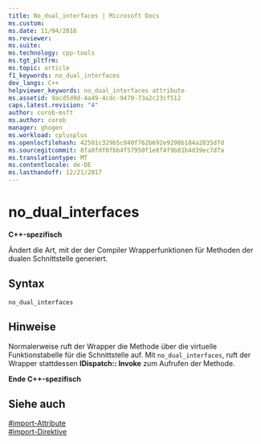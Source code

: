 ```yaml
---
title: No_dual_interfaces | Microsoft Docs
ms.custom: 
ms.date: 11/04/2016
ms.reviewer: 
ms.suite: 
ms.technology: cpp-tools
ms.tgt_pltfrm: 
ms.topic: article
f1_keywords: no_dual_interfaces
dev_langs: C++
helpviewer_keywords: no_dual_interfaces attribute
ms.assetid: 9acd5d9d-4a49-4cdc-9470-73a2c23cf512
caps.latest.revision: "4"
author: corob-msft
ms.author: corob
manager: ghogen
ms.workload: cplusplus
ms.openlocfilehash: 42501c329b5c040f762b692e9298b184a2035d7d
ms.sourcegitcommit: 8fa8fdf0fbb4f57950f1e8f4f9b81b4d39ec7d7a
ms.translationtype: MT
ms.contentlocale: de-DE
ms.lasthandoff: 12/21/2017
---
```

# <a name="nodualinterfaces"></a>no_dual_interfaces
**C++-spezifisch**  
  
 Ändert die Art, mit der der Compiler Wrapperfunktionen für Methoden der dualen Schnittstelle generiert.  
  
## <a name="syntax"></a>Syntax  
  
```  
no_dual_interfaces  
```  
  
## <a name="remarks"></a>Hinweise  
 Normalerweise ruft der Wrapper die Methode über die virtuelle Funktionstabelle für die Schnittstelle auf. Mit `no_dual_interfaces`, ruft der Wrapper stattdessen **IDispatch:: Invoke** zum Aufrufen der Methode.  
  
 **Ende C++-spezifisch**  
  
## <a name="see-also"></a>Siehe auch  
 [#import-Attribute](../preprocessor/hash-import-attributes-cpp.md)   
 [#import-Direktive](../preprocessor/hash-import-directive-cpp.md)
